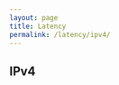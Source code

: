 ```yaml
---
layout: page
title: Latency
permalink: /latency/ipv4/
---
```


## IPv4

<script src="https://atlas.ripe.net/resource/tracemon/tracemon-widget-main.js"></script>
<div id="place-here"></div>
<script>
    initTracemon(
        '#place-here',
        {}, // Tool options, see table below for more info
        { measurements:[27030746], defaultNumberOfDisplayedSources:[9] } // Query options, see table below for more info
        );
</script>
